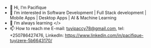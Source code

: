 - 👋 Hi, I’m Pacifique
- 👀 I’m interested in Software Development | Full Stack development | Mobile Apps | Desktop Apps | AI & Machine Learning
- 🌱 I’m always learning </>
- 📫 How to reach me E-mail: tuyipaccy78@gmail.com, tel: +250786427476, LinkedIn: https://www.linkedin.com/in/pacifique-tuyizere-5b6643170/

<!---
Pacifique78/Pacifique78 is a ✨ special ✨ repository because its `README.md` (this file) appears on your GitHub profile.
You can click the Preview link to take a look at your changes.
--->
